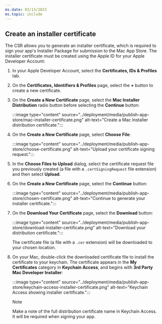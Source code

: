 ```yaml
---
ms.date: 03/13/2023
ms.topic: include
---
```


## Create an installer certificate

The CSR allows you to generate an installer certificate, which is required to sign your app's Installer Package for submission to the Mac App Store. The installer certificate must be created using the Apple ID for your Apple Developer Account:

1. In your Apple Developer Account, select the **Certificates, IDs & Profiles** tab.
1. On the **Certificates, Identifiers & Profiles** page, select the **+** button to create a new certificate.
1. On the **Create a New Certificate** page, select the **Mac Installer Distribution** radio button before selecting the **Continue** button:

    :::image type="content" source="../deployment/media/publish-app-store/mac-installer-certificate.png" alt-text="Create a Mac Installer distribution certificate.":::

1. On the **Create a New Certificate** page, select **Choose File**:

    :::image type="content" source="../deployment/media/publish-app-store/choose-certificate.png" alt-text="Upload your certificate signing request.":::

1. In the **Choose Files to Upload** dialog, select the certificate request file you previously created (a file with a `.certSigningRequest` file extension) and then select **Upload**.
1. On the **Create a New Certificate** page, select the **Continue** button:

    :::image type="content" source="../deployment/media/publish-app-store/chosen-certificate.png" alt-text="Continue to generate your installer certificate.":::

1. On the **Download Your Certificate** page, select the **Download** button:

    :::image type="content" source="../deployment/media/publish-app-store/download-installer-certificate.png" alt-text="Download your distribution certificate.":::

    The certificate file (a file with a `.cer` extension) will be downloaded to your chosen location.

1. On your Mac, double-click the downloaded certificate file to install the certificate to your keychain. The certificate appears in the **My Certificates** category in **Keychain Access**, and begins with **3rd Party Mac Developer Installer**:

    :::image type="content" source="../deployment/media/publish-app-store/keychain-access-installer-certificate.png" alt-text="Keychain Access showing installer certificate.":::

    > [!NOTE]
    > Make a note of the full distribution certificate name in Keychain Access. It will be required when signing your app.
